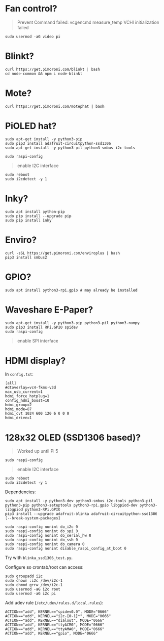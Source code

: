# Fan control?
> Prevent  Command failed: vcgencmd measure_temp VCHI initialization failed
```
sudo usermod -aG video pi
```

# Blinkt?
```
curl https://get.pimoroni.com/blinkt | bash
cd node-common && npm i node-blinkt
```

# Mote?
```
curl https://get.pimoroni.com/motephat | bash
```

# PiOLED hat?
```
sudo apt-get install -y python3-pip
sudo pip3 install adafruit-circuitpython-ssd1306
sudo apt-get install -y python3-pil python3-smbus i2c-tools
```
```
sudo raspi-config
```
> enable I2C interface
```
sudo reboot
sudo i2cdetect -y 1
```

# Inky?
```
sudo apt install python-pip
sudo pip install --upgrade pip
sudo pip install inky
```

# Enviro?
```
curl -sSL https://get.pimoroni.com/enviroplus | bash
pip3 install smbus2
```

# GPIO?
```
sudo apt install python3-rpi.gpio # may already be installed
```

# Waveshare E-Paper?
```
sudo apt-get install -y python3-pip python3-pil python3-numpy
sudo pip3 install RPi.GPIO spidev
sudo raspi-config
```
> enable SPI interface

# HDMI display?

In `config.txt`:

```
[all]
#dtoverlay=vc4-fkms-v3d
max_usb_current=1
hdmi_force_hotplug=1
config_hdmi_boost=10
hdmi_group=2
hdmi_mode=87
hdmi_cvt 1024 600 120 6 0 0 0
hdmi_drive=1
```

# 128x32 OLED (SSD1306 based)?

> Worked up until Pi 5

```
sudo raspi-config
```
> enable I2C interface
```
sudo reboot
sudo i2cdetect -y 1
```

Dependencies:

```
sudo apt install -y python3-dev python3-smbus i2c-tools python3-pil python3-pip python3-setuptools python3-rpi.gpio libgpiod-dev python3-libgpiod python3-RPi.GPIO
pip3 install --upgrade adafruit-blinka adafruit-circuitpython-ssd1306 [--break-system-packages]

sudo raspi-config nonint do_i2c 0
sudo raspi-config nonint do_spi 0
sudo raspi-config nonint do_serial_hw 0
sudo raspi-config nonint do_ssh 0
sudo raspi-config nonint do_camera 0
sudo raspi-config nonint disable_raspi_config_at_boot 0
```

Try with `blinka_ssd1306_test.py`.

Configure so crontab/root can access:

```
sudo groupadd i2c
sudo chown :i2c /dev/i2c-1
sudo chmod g+rw /dev/i2c-1
sudo usermod -aG i2c root
sudo usermod -aG i2c pi
```

Add udev rule (`/etc/udev/rules.d/local.rules`):

```
ACTION=="add", KERNEL=="spidev0.0", MODE="0666"
ACTION=="add", KERNEL=="i2c-[0-1]*", MODE="0666"
ACTION=="add", KERNEL=="dialout", MODE="0666"
ACTION=="add", KERNEL=="ttyACM0", MODE="0666"
ACTION=="add", KERNEL=="ttyAMA0", MODE="0666"
ACTION=="add", KERNEL=="gpio", MODE="0666"
```

```

